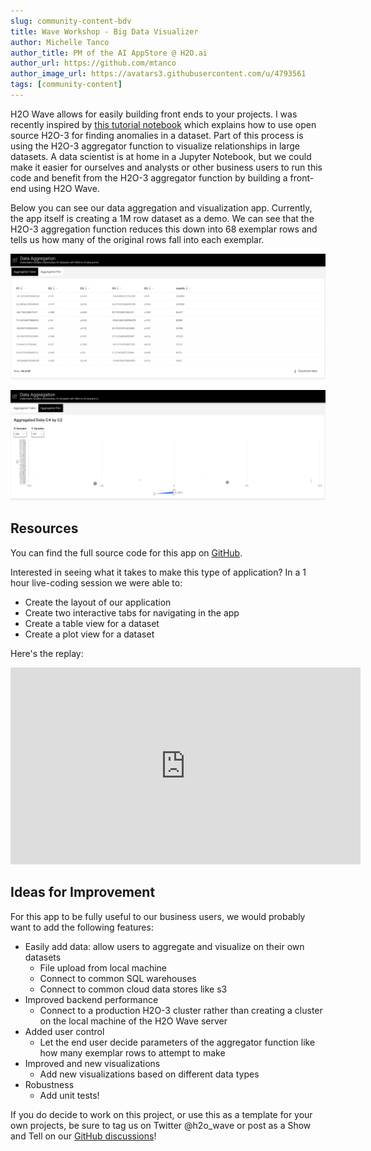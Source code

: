 ```yaml
---
slug: community-content-bdv
title: Wave Workshop - Big Data Visualizer
author: Michelle Tanco
author_title: PM of the AI AppStore @ H2O.ai
author_url: https://github.com/mtanco
author_image_url: https://avatars3.githubusercontent.com/u/4793561
tags: [community-content]
---
```



H2O Wave allows for easily building front ends to your projects. I was recently inspired by [this tutorial notebook](https://github.com/h2oai/h2o-tutorials/blob/master/best-practices/anomaly-detection/anomaly_detection.ipynb) which explains how to use open source H2O-3 for finding anomalies in a dataset. Part of this process is using the H2O-3 aggregator function to visualize relationships in large datasets. A data scientist is at home in a Jupyter Notebook, but we could make it easier for ourselves and analysts or other business users to run this code and benefit from the H2O-3 aggregator function by building a front-end using H2O Wave.

Below you can see our data aggregation and visualization app. Currently, the app itself is creating a 1M row dataset as a demo. We can see that the H2O-3 aggregation function reduces this down into 68 exemplar rows and tells us how many of the original rows fall into each exemplar.

![Aggregated data as a table.](https://github.com/h2oai/wave-big-data-visualizer/blob/master/static/screenshot-1.png?raw=true)

![Aggregated data as a plot.](https://github.com/h2oai/wave-big-data-visualizer/blob/master/static/screenshot-2.png?raw=true)

## Resources

You can find the full source code for this app on [GitHub](https://github.com/h2oai/wave-big-data-visualizer).

Interested in seeing what it takes to make this type of application? In a 1 hour live-coding session we were able to:

* Create the layout of our application
* Create two interactive tabs for navigating in the app
* Create a table view for a dataset
* Create a plot view for a dataset

Here's the replay:

<iframe width="560" height="315" src="https://www.youtube.com/embed/alYWqXv8Sdg" title="YouTube video player" frameborder="0" allow="accelerometer; autoplay; clipboard-write; encrypted-media; gyroscope; picture-in-picture" allowfullscreen></iframe>

## Ideas for Improvement

For this app to be fully useful to our business users, we would probably want to add the following features:

* Easily add data: allow users to aggregate and visualize on their own datasets
  * File upload from local machine
  * Connect to common SQL warehouses
  * Connect to common cloud data stores like s3
* Improved backend performance
  * Connect to a production H2O-3 cluster rather than creating a cluster on the local machine of the H2O Wave server
* Added user control
  * Let the end user decide parameters of the aggregator function like how many exemplar rows to attempt to make
* Improved and new visualizations
  * Add new visualizations based on different data types
* Robustness
  * Add unit tests!

If you do decide to work on this project, or use this as a template for your own projects, be sure to tag us on Twitter @h2o_wave or post as a Show and Tell on our [GitHub discussions](https://github.com/h2oai/wave/discussions)!
